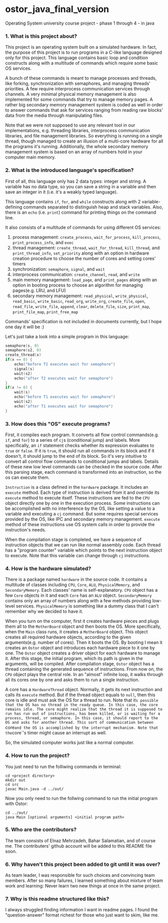 # ostor_java_final_version
Operating System university course project - phase 1 through 4 - in java

### 1. What is this project about?
This project is an operating system built on a simulated hardware. In fact, the purpose of this project is to run programs in a C-like language designed only for this project. This language contains basic loop and condition constructs along with a multitude of commands which require some basic OS services. 

A bunch of these commands is meant to manage processes and threads, like forking, synchronization with semaphores, and managing threads' priorities. A few require interprocess communication services through channels. A very minimal physical memory management is also implemented for some commands that try to manage memory pages. A rather big secondary memory management system is coded as well in order to answer commands that ask for services ranging from reading raw blocks' data from the media through manipulating files. 

Note that we were not supposed to use any relevant tool in our implementations, e.g. threading libraries, interprocess communication libraries, and file management libraries. So everything is running on a single thread, though managed to create an illusion of a multi-core hardware for all the programs it's running. Additionally, the whole secondary memory management system is based on an array of numbers hold in your computer main memory. 

### 2. What is the introduced language's specification?
First of all, this language only has 2 data types: integer and string. A variable has no data type, so you can save a string in a variable and then save an integer in it (i.e. it's a weakly typed language).

This language contains `if`, `for`, and `while` constructs along with 2 variable-defining commands separated to distinguish heap and stack variables. Also, there is an `echo` (i.e. `print`) command for printing things on the command line. 

It also consists of a multitude of commands for using different OS services:
1. process management: `create_process`, `wait_for_process`, `kill_process`, `print_process_info`, and `exec`
2. thread management: `create_thread`, `wait_for_thread`, `kill_thread`, and `print_thread_info`, `set_priority` along with an option in hardware creation procedure to choose the number of cores and setting cores' timers
3. synchronization: `semaphore`, `signal`, and `wait`
4. interprocess communication: `create_channel`, `read`, and `write` 
5. main memory management: `load_page`, and `print_pages` along with an option in booting process to choose an algorithm for managing pages(e.g. LRU, and LFU)
6. secondary memory management: `read_physical`, `write_physical`, `read_basic`, `write_basic`, `read_org`, `write_org`, `create_file`, `open`, `read_file`, `write_file`, `append`, `clear`, `delete_file`, `size`, `print_map`, `print_file_map`, `print_free_map`

Commands' specification is not included in documents currently, but I hope one day it will be :)

Let's just take a look into a simple program in this language:
```C++
semaphore(s, 0)
semaphore(s2, 0)
create_thread(x)
if(x == 0) {
	echo("before T2 executes wait for semaphore")
	signal(s)
	wait(s2)
	echo("after T2 executes wait for semaphore")
} 
if(x != 0) {
	wait(s)
	echo("before T1 executes wait for semaphore")
	wait(s2)
	echo("after T1 executes wait for semaphore")
}
```

### 3. How does this "OS" execute programs?
First, it compiles each program. It converts all flow control commands(e.g. `if`, and `for`) to a series of `cj`s (conditional jump) and labels. More specifically, an `if` statement checks whether its expression evaluates to `true` or `false`. If it is `true`, it should run all commands in its block and if it doesn't, it should jump to the end of its block. So it's very intuitive to convert all control flow commands to conditional jumps and labels. Details of these new low level commands can be checked in the source code. After this parsing stage, each command is transformed into an instruction, so the os can execute them.

`Instruction` is a class defined in the `hardware` package. It includes an `execute` method. Each type of instruction is derived from it and override its `execute` method to execute itself. These instructions are fed to the `CPU` object directly one by one in the execution process. Some instructions can be accomplished with no interference by the OS, like setting a value to a variable and executing a `cj` command. But some requires special services provided by the OS, like IPC and secondary memory management. `execute` method of these instructions use OS system calls in order to provide the instruction's needs. 

When the compilation stage is completed, we have a sequence of instruction objects that we can run like normal assembly code. Each thread has a "program counter" variable which points to the next instruction object to execute. Note that this variable can change through `cj` instructions. 

### 4. How is the hardware simulated?
There is a package named `hardware` in the source code. It contains a multitude of classes including `CPU`, `Core`, `ALU`, `PhysicalMemory`, and `SecondaryMemory`. Each classes' name is self-explanatory. `CPU` object has a few `Core` objects in it and each `Core` has an `ALU` object. `SecondaryMemory` contains only an array of numbers along with a few methods providing low-level services. `PhysicalMemory` is something like a dummy class that I can't remember why we decided to have it. 

When you turn on the computer, first it creates hardware pieces and plugs them all to the `MotherBoard` object and then boots the OS. More specifically, when the `Main` class runs, it creates a `MotherBoard` object. This object creates all required hardware objects, according to the given arguments(e.g. number of cores). Then it boots the OS. By booting I mean it creates an `Ostor` object and introduces each hardware piece to it one by one. The `Ostor` object creates a driver object for each hardware to manage it. After this stage, the initial program, which its path is given in the arguments, will be compiled. After compilation stage, `Ostor` object has a thread containing the generated sequence of instructions. From now on, the `CPU` object plays the central role. In an "almost" infinite loop, it walks through all its cores one by one and asks them to run a single instruction. 

A core has a `HardwareThread` object. Normally, it gets its next instruction and calls its `execute` method. But if the thread object equals to `null`, then this core is idle and must ask the OS for a thread to run. Note that it`s possible that the OS has no thread in the ready queue. In this case, the core remains idle. The core might realize that the thread it is supposed to run has run out of instructions, has been killed, or is waiting for a process, thread, or semaphore. In this case, it should report to the OS and asks for another thread. This sort of communication between `core` and the OS is accomplished by the interrupt mechanism. Note that the `core`'s timer might cause an interrupt as well. 

So, the simulated computer works just like a normal computer. 

### 4. How to run the project?
You just need to run the folliwing commands in terminal:
```shell
cd <project directory>
mkdir out
cd src
javac Main.java -d ../out/
```
Now you only need to run the follwing command to run the initial program with Ostor:
```shell
cd ../out/
java Main [optional arguments] <initial program path>
```

### 5. Who are the contributors?
The team consists of Elnaz Mehrzadeh, Bahar Salamatian, and of course me. The contributers' github account will be added to this README file soon. 

### 6. Why haven't this project been added to git until it was over?
As team leader, I was responsible for such choices and convincing team members. After so many failures, I learned something about mixture of team work and learning: Never learn two new things at once in the same project. 

### 7. Why is this readme structured like this?
I always struggled finding information I want in readme pages. I found the "question-answer" format richest for those who just want to skim, like me.
